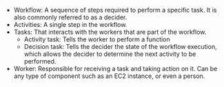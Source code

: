 - Workflow: A sequence of steps required to perform a specific task. It is also commonly referred to as a decider.
- Activities: A single step in the workflow.
- Tasks: That interacts with the workers that are part of the workflow.
  - Activity task: Tells the worker to perform a function
  - Decision task: Tells the decider the state of the workflow execution, which allows the decider to determine the next activity to be performed.
- Worker: Responsible for receiving a task and taking action on it. Can be any type of component such as an EC2 instance, or even a person.